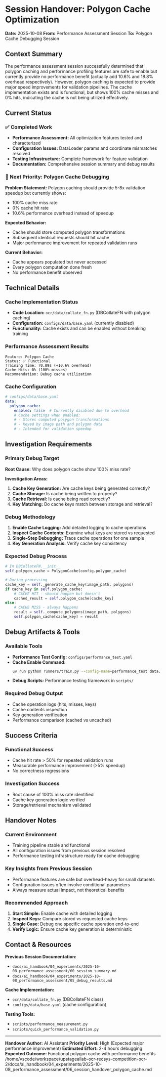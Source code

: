 # Session Handover: Polygon Cache Optimization

**Date:** 2025-10-08
**From:** Performance Assessment Session
**To:** Polygon Cache Debugging Session

## Context Summary

The performance assessment session successfully determined that polygon caching and performance profiling features are safe to enable but currently provide no performance benefit (actually add 10.6% and 18.8% overhead respectively). However, polygon caching is expected to provide major speed improvements for validation pipelines. The cache implementation exists and is functional, but shows 100% cache misses and 0% hits, indicating the cache is not being utilized effectively.

## Current Status

### ✅ **Completed Work**
- **Performance Assessment:** All optimization features tested and characterized
- **Configuration Issues:** DataLoader params and coordinate mismatches resolved
- **Testing Infrastructure:** Complete framework for feature validation
- **Documentation:** Comprehensive session summary and debug results

### 🔄 **Next Priority: Polygon Cache Debugging**

**Problem Statement:**
Polygon caching should provide 5-8x validation speedup but currently shows:
- 100% cache miss rate
- 0% cache hit rate
- 10.6% performance overhead instead of speedup

**Expected Behavior:**
- Cache should store computed polygon transformations
- Subsequent identical requests should hit cache
- Major performance improvement for repeated validation runs

**Current Behavior:**
- Cache appears populated but never accessed
- Every polygon computation done fresh
- No performance benefit observed

## Technical Details

### Cache Implementation Status
- **Code Location:** `ocr/data/collate_fn.py` (DBCollateFN with polygon caching)
- **Configuration:** `configs/data/base.yaml` (currently disabled)
- **Functionality:** Cache exists and can be enabled without breaking training

### Performance Assessment Results
```
Feature: Polygon Cache
Status: ✅ Functional
Training Time: 70.89s (+10.6% overhead)
Cache Hits: 0% (100% misses)
Recommendation: Debug cache utilization
```

### Cache Configuration
```yaml
# configs/data/base.yaml
data:
  polygon_cache:
    enabled: false  # Currently disabled due to overhead
    # Cache settings when enabled:
    # - Stores computed polygon transformations
    # - Keyed by image path and polygon data
    # - Intended for validation speedup
```

## Investigation Requirements

### Primary Debug Target
**Root Cause:** Why does polygon cache show 100% miss rate?

**Investigation Areas:**
1. **Cache Key Generation:** Are cache keys being generated correctly?
2. **Cache Storage:** Is cache being written to properly?
3. **Cache Retrieval:** Is cache being read correctly?
4. **Key Matching:** Do cache keys match between storage and retrieval?

### Debug Methodology
1. **Enable Cache Logging:** Add detailed logging to cache operations
2. **Inspect Cache Contents:** Examine what keys are stored vs requested
3. **Single-Step Debugging:** Trace cache operations for one sample
4. **Key Generation Analysis:** Verify cache key consistency

### Expected Debug Process
```python
# In DBCollateFN.__init__
self.polygon_cache = PolygonCache(config.polygon_cache)

# During processing
cache_key = self._generate_cache_key(image_path, polygons)
if cache_key in self.polygon_cache:
    # CACHE HIT - should happen but doesn't
    cached_result = self.polygon_cache[cache_key]
else:
    # CACHE MISS - always happens
    result = self._compute_polygons(image_path, polygons)
    self.polygon_cache[cache_key] = result
```

## Debug Artifacts & Tools

### Available Tools
- **Performance Test Config:** `configs/performance_test.yaml`
- **Cache Enable Command:**
  ```bash
  uv run python runners/train.py --config-name=performance_test data.polygon_cache.enabled=true
  ```
- **Debug Scripts:** Performance testing framework in `scripts/`

### Required Debug Output
- Cache operation logs (hits, misses, keys)
- Cache contents inspection
- Key generation verification
- Performance comparison (cached vs uncached)

## Success Criteria

### Functional Success
- Cache hit rate > 50% for repeated validation runs
- Measurable performance improvement (>5% speedup)
- No correctness regressions

### Investigation Success
- Root cause of 100% miss rate identified
- Cache key generation logic verified
- Storage/retrieval mechanism validated

## Handover Notes

### Current Environment
- Training pipeline stable and functional
- All configuration issues from previous session resolved
- Performance testing infrastructure ready for cache debugging

### Key Insights from Previous Session
- Performance features are safe but overhead-heavy for small datasets
- Configuration issues often involve conditional parameters
- Always measure actual impact, not theoretical benefits

### Recommended Approach
1. **Start Simple:** Enable cache with detailed logging
2. **Inspect Keys:** Compare stored vs requested cache keys
3. **Single Case:** Debug one specific cache operation end-to-end
4. **Verify Logic:** Ensure cache key generation is deterministic

## Contact & Resources

**Previous Session Documentation:**
- `docs/ai_handbook/04_experiments/2025-10-08_performance_assessment/00_session_summary.md`
- `docs/ai_handbook/04_experiments/2025-10-08_performance_assessment/05_debug_results.md`

**Cache Implementation:**
- `ocr/data/collate_fn.py` (DBCollateFN class)
- `configs/data/base.yaml` (cache configuration)

**Testing Tools:**
- `scripts/performance_measurement.py`
- `scripts/quick_performance_validation.py`

---

**Handover Author:** AI Assistant
**Priority Level:** High (Expected major performance improvement)
**Estimated Effort:** 2-4 hours debugging
**Expected Outcome:** Functional polygon cache with performance benefits</content>
<parameter name="filePath">/home/vscode/workspace/upstageailab-ocr-recsys-competition-ocr-2/docs/ai_handbook/04_experiments/2025-10-08_performance_assessment/06_session_handover_polygon_cache.md
